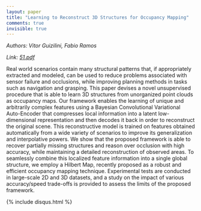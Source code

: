 ```yaml
---
layout: paper
title: "Learning to Reconstruct 3D Structures for Occupancy Mapping"
comments: true
invisible: true
---
```


<p class="text-left"><i>Authors: Vitor Guizilini, Fabio Ramos</i></p>
<p class="text-left"><i>Link: <a href="https://storage.googleapis.com/rss2017-papers/51.pdf">51.pdf</a></i></p>

Real world scenarios contain many structural patterns that, if appropriately extracted and modeled, can be used to reduce problems associated with sensor failure and occlusions, while improving planning methods in tasks such as navigation and grasping. This paper devises a novel unsupervised procedure that is able to learn 3D structures from unorganized point clouds as occupancy maps. Our framework enables the learning of unique and arbitrarily complex features using a Bayesian Convolutional Variational Auto-Encoder that compresses local information into a latent low-dimensional representation and then decodes it back in order to reconstruct the original scene. This reconstructive model is trained on features obtained automatically from a wide variety of scenarios to improve its generalization and interpolative powers. We show that the proposed framework is able to recover partially missing structures and reason over occlusion with high accuracy, while maintaining a detailed reconstruction of observed areas. To seamlessly combine this localized feature information into a single global structure, we employ a Hilbert Map, recently proposed as a robust and efficient occupancy mapping technique. Experimental tests are conducted in large-scale 2D and 3D datasets, and a study on the impact of various accuracy/speed trade-offs is provided to assess the limits of the proposed framework.  

{% include disqus.html %}